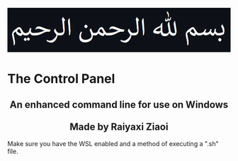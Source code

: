 <img src="https://raw.githubusercontent.com/Raiyaxi-Ziaoi/Resources/main/bismillah.png?token=GHSAT0AAAAAABXCMKG533RUMQ4V6F5TPBJWYYH3CRQ
"></img>

# The Control Panel

<div align="center"><h2>
An enhanced command line for use on Windows <br/><br/>Made by Raiyaxi Ziaoi<br/>
</h2></div>

Make sure you have the WSL enabled and a method of executing a ".sh" file.
